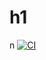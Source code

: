 # h1
n
[![CI](https://github.com/atx886/h1/actions/workflows/main.yml/badge.svg)](https://github.com/atx886/h1/actions/workflows/main.yml)
